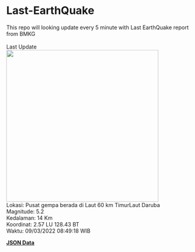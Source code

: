 # Last-EarthQuake
This repo will looking update every 5 minute with Last EarthQuake report from BMKG
<br>
<br>
Last Update
<br>
<img src="https://ews.bmkg.go.id/TEWS/data/20220309084918.mmi.jpg" width="400"/>
<br>
Lokasi: Pusat gempa berada di Laut 60 km TimurLaut Daruba <br>
Magnitude: 5.2 <br>
Kedalaman: 14 Km <br>
Koordinat: 2.57 LU 128.43 BT <br>
Waktu: 09/03/2022 08:49:18 WIB <br>

<a href="./data/data.json">**JSON Data**</a>
